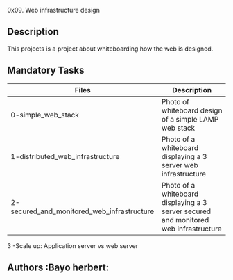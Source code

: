 0x09. Web infrastructure design


## Description

This projects is a project about whiteboarding how the web is designed.

## Mandatory Tasks

| Files | Description |
| ----- | ----------- |
| 0-simple_web_stack | Photo of whiteboard design of a simple LAMP web stack |
| 1-distributed_web_infrastructure | Photo of a whiteboard displaying a 3 server web infrastructure |
| 2-secured_and_monitored_web_infrastructure | Photo of a whiteboard displaying a 3 server secured and monitored web infrastructure |
  3 -Scale up: Application server vs web server

## Authors :Bayo herbert:
